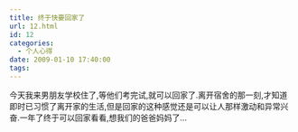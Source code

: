 ```yaml
---
title: 终于快要回家了
url: 12.html
id: 12
categories:
  - 个人心得
date: 2009-01-10 17:40:00
tags:
---
```


今天我来男朋友学校住了,等他们考完试,就可以回家了.离开宿舍的那一刻,才知道即时已习惯了离开家的生活,但是回家的这种感觉还是可以让人那样激动和异常兴奋.一年了终于可以回家看看,想我们的爸爸妈妈了...